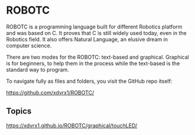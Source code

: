 # ROBOTC
ROBOTC is a programming language built for different
Robotics platform and was based on C.
It proves that C is still widely used today,
even in the Robotics field. 
It also offers Natural Language, an elusive dream
in computer science.

There are two modes for the ROBOTC: text-based and graphical.
Graphical is for beginners, to help them in the process
while the text-based is the standard way to program.

To navigate fully as files and folders, you visit the GitHub repo
itself:

<https://github.com/xdvrx1/ROBOTC/>

## Topics

<https://xdvrx1.github.io/ROBOTC/graphical/touchLED/>
